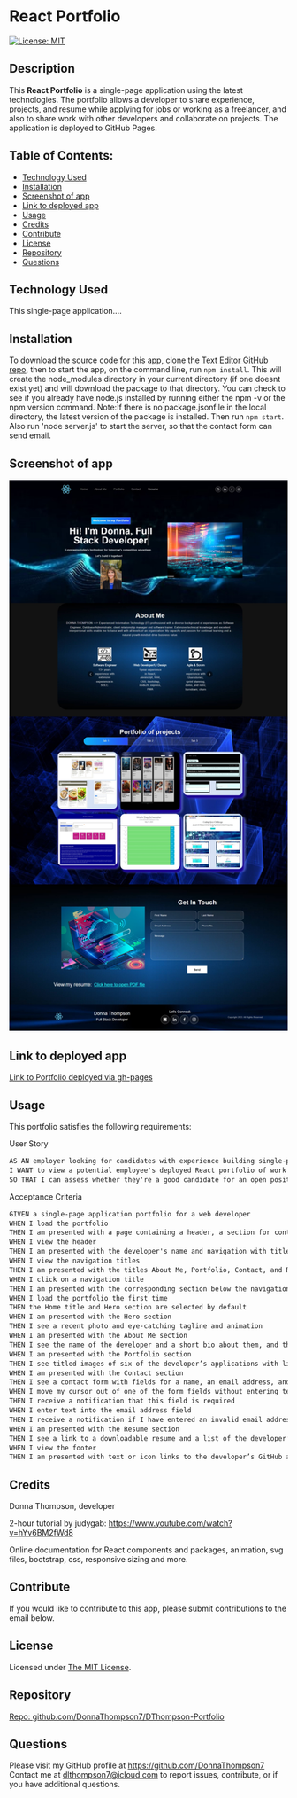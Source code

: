 # **React Portfolio**

  [![License: MIT](https://img.shields.io/badge/License-MIT-yellow.svg)](https://opensource.org/licenses/MIT)

  ## **Description**
  This **React Portfolio** is a single-page application using the latest technologies. The portfolio allows a developer to share experience, projects, and resume while applying for jobs or working as a freelancer, and also to share work with other developers and collaborate on projects. The application is deployed to GitHub Pages.

  ## **Table of Contents:**
  * [Technology Used](#technology-used)
  * [Installation](#installation)
  * [Screenshot of app](#screenshot-of-app) 
  * [Link to deployed app](#link-to-deployed-app)
  * [Usage](#usage)
  * [Credits](#credits)
  * [Contribute](#contribute)
  * [License](#license)
  * [Repository](#repository)
  * [Questions](#questions)

  ## **Technology Used**
  This single-page application....

  ## **Installation**
  To download the source code for this app, clone the [Text Editor GitHub repo](https://github.com/DonnaThompson7/DThompson-Portfolio), then to start the app, on the command line, run `npm install`. This will create the node_modules directory in your current directory (if one doesnt exist yet) and will download the package to that directory. You can check to see if you already have node.js installed by running either the npm -v or the npm version command. Note:If there is no package.jsonfile in the local directory, the latest version of the package is installed. Then run `npm start`. Also run 'node server.js' to start the server, so that the contact form can send email.

  ## **Screenshot of app**
 ![Screenshot of Text Editor app](./src/assets/images/Portfolio_screenshot.jpeg)
  

  ## **Link to deployed app**
 [Link to Portfolio deployed via gh-pages](https://murmuring-temple-52779-b0086875758f.herokuapp.com/)
 
  ## **Usage**

  This portfolio satisfies the following requirements:
  
  User Story 
```md
AS AN employer looking for candidates with experience building single-page applications
I WANT to view a potential employee's deployed React portfolio of work samples
SO THAT I can assess whether they're a good candidate for an open position
```
Acceptance Criteria
```md
GIVEN a single-page application portfolio for a web developer
WHEN I load the portfolio
THEN I am presented with a page containing a header, a section for content, and a footer
WHEN I view the header
THEN I am presented with the developer's name and navigation with titles corresponding to different sections of the portfolio
WHEN I view the navigation titles
THEN I am presented with the titles About Me, Portfolio, Contact, and Resume, and the title corresponding to the current section is highlighted
WHEN I click on a navigation title
THEN I am presented with the corresponding section below the navigation without the page reloading and that title is highlighted
WHEN I load the portfolio the first time
THEN the Home title and Hero section are selected by default
WHEN I am presented with the Hero section
THEN I see a recent photo and eye-catching tagline and animation
WHEN I am presented with the About Me section
THEN I see the name of the developer and a short bio about them, and their experience and skills. 
WHEN I am presented with the Portfolio section
THEN I see titled images of six of the developer’s applications with links to both the deployed applications and the corresponding GitHub repositories
WHEN I am presented with the Contact section
THEN I see a contact form with fields for a name, an email address, and a message
WHEN I move my cursor out of one of the form fields without entering text
THEN I receive a notification that this field is required
WHEN I enter text into the email address field
THEN I receive a notification if I have entered an invalid email address
WHEN I am presented with the Resume section
THEN I see a link to a downloadable resume and a list of the developer’s proficiencies
WHEN I view the footer
THEN I am presented with text or icon links to the developer’s GitHub and LinkedIn profiles, and their profile on a third platform (Stack Overflow, Twitter)
```

  ## **Credits**
  Donna Thompson, developer

  2-hour tutorial by judygab: https://www.youtube.com/watch?v=hYv6BM2fWd8

  Online documentation for React components and packages, animation, svg files, bootstrap, css, responsive sizing and more.

  ## **Contribute**
  If you would like to contribute to this app, please submit contributions to the email below.

  ## **License**
Licensed under [The MIT License](https://opensource.org/licenses/MIT).

  ## **Repository** 
  [Repo: github.com/DonnaThompson7/DThompson-Portfolio](https://github.com/DonnaThompson7/DThompson-Portfolio)

  ## **Questions**
  Please visit my GitHub profile at https://github.com/DonnaThompson7 <br /> Contact me at dlthompson7@icloud.com to report issues, contribute, or if you have additional questions.
